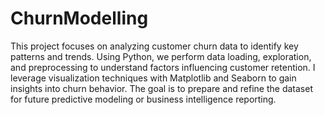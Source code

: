 # ChurnModelling
This project focuses on analyzing customer churn data to identify key patterns and trends. Using Python, we perform data loading, exploration, and preprocessing to understand factors influencing customer retention. I leverage visualization techniques with Matplotlib and Seaborn to gain insights into churn behavior. The goal is to prepare and refine the dataset for future predictive modeling or business intelligence reporting.
